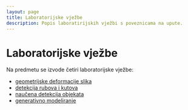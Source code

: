 ```yaml
---
layout: page
title: Laboratorijske vježbe
description: Popis laboratirijskih vježbi s poveznicama na upute.
---
```


# Laboratorijske vježbe

Na predmetu se izvode četiri laboratorijske vježbe:
- [geometrijske deformacije slika](labosi/lab1.md)
- [detekcija rubova i kutova](labosi/lab2.md)
- [naučena detekcija objekata](labosi/lab3.md)
- [generativno modeliranje](labosi/lab4.md)
